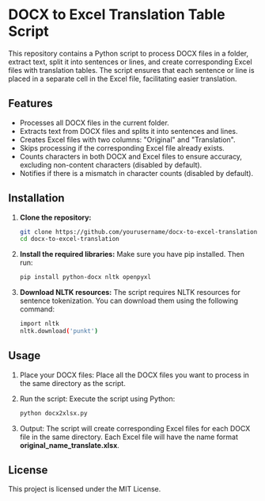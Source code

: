# DOCX to Excel Translation Table Script

This repository contains a Python script to process DOCX files in a folder, extract text, split it into sentences or lines, and create corresponding Excel files with translation tables. The script ensures that each sentence or line is placed in a separate cell in the Excel file, facilitating easier translation.

## Features

- Processes all DOCX files in the current folder.
- Extracts text from DOCX files and splits it into sentences and lines.
- Creates Excel files with two columns: "Original" and "Translation".
- Skips processing if the corresponding Excel file already exists.
- Counts characters in both DOCX and Excel files to ensure accuracy, excluding non-content characters (disabled by default).
- Notifies if there is a mismatch in character counts (disabled by default).

## Installation

1. **Clone the repository:**
   ```bash
   git clone https://github.com/yourusername/docx-to-excel-translation.git
   cd docx-to-excel-translation
2. **Install the required libraries:**
Make sure you have pip installed. Then run:
   ```bash
   pip install python-docx nltk openpyxl
3. **Download NLTK resources:**
The script requires NLTK resources for sentence tokenization. You can download them using the following command:
   ```bash
   import nltk
   nltk.download('punkt')
## Usage
1. Place your DOCX files:
Place all the DOCX files you want to process in the same directory as the script.

1. Run the script:
Execute the script using Python:
   ```bash
   python docx2xlsx.py
1. Output:
The script will create corresponding Excel files for each DOCX file in the same directory. Each Excel file will have the name format **original_name_translate.xlsx**.
## License
This project is licensed under the MIT License.
